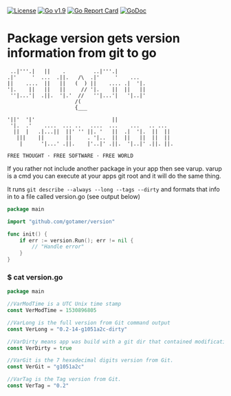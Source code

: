 [![License](https://img.shields.io/badge/license-MIT-blue.svg)](https://opensource.org/licenses/MIT)
[![Go v1.9](https://img.shields.io/badge/Go-v1.9-green.svg)](http://golang.org)
[![Go Report Card](https://goreportcard.com/badge/bitbucket.org/gotamer/version)](https://goreportcard.com/report/github.com/gotamer/version)
[![GoDoc](https://godoc.org/github.com/gotamer/version?status.svg)](https://godoc.org/github.com/gotamer/version)


# Package version gets version information from git to go

```
 ..|'''.|   ||    .         ..|'''.|
.|'     '  ...  .||.   /\  .|'     '    ...
||    ....  ||   ||   (  ) ||    .... .|  '|.
'|.    ||   ||   ||     // '|.    ||  ||   ||
 ''|...'|  .||.  '|.'  //   ''|...'|   '|..|'
                      /(
                      {___

'||'  '|'                         ||
 '|.  .'    ....  ... ..   ....  ...    ...   .. ...
  ||  |   .|...||  ||' '' ||. '   ||  .|  '|.  ||  ||
   |||    ||       ||     . '|..  ||  ||   ||  ||  ||
    |      '|...' .||.    |'..|' .||.  '|..|' .||. ||.

FREE THOUGHT · FREE SOFTWARE · FREE WORLD
```

If you rather not include another package in your app then see varup.
varup is a cmd you can execute at your apps git root and it will do the same thing.


It runs `git describe --always --long --tags --dirty` and formats that info
in to a file called version.go (see output below)

```go
package main

import "github.com/gotamer/version"

func init() {
	if err := version.Run(); err != nil {
		// "Handle error"
	}
}
```

### $ cat version.go
```go
package main

//VarModTime is a UTC Unix time stamp
const VerModTime = 1530896805

//VarLong is the full version from Git command output
const VerLong = "0.2-14-g1051a2c-dirty"

//VarDirty means app was build with a git dir that contained modifications which had not been committed.
const VerDirty = true

//VarGit is the 7 hexadecimal digits version from Git.
const VerGit = "g1051a2c"

//VarTag is the Tag version from Git.
const VerTag = "0.2"

```
